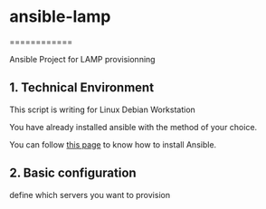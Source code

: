 # ansible-lamp
============

Ansible Project for LAMP provisionning


## 1. Technical Environment

This script is writing for Linux Debian Workstation

You have already installed ansible with the method of your choice.

You can follow [this page][1] to know how to install Ansible.

## 2. Basic configuration

define which servers you want to provision




[1]:http://docs.ansible.com/intro_installation.html